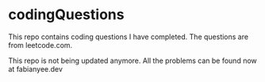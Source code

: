 # codingQuestions

This repo contains coding questions I have completed. The questions are from leetcode.com.

This repo is not being updated anymore. All the problems can be found now at fabianyee.dev

